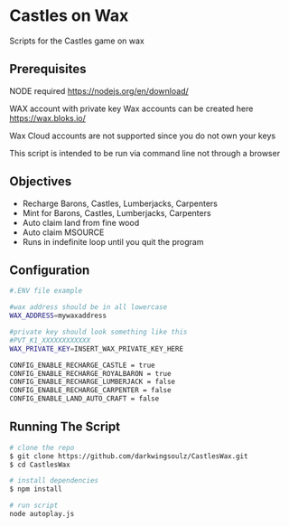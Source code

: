 # Castles on Wax
Scripts for the Castles game on wax

## Prerequisites

NODE required
https://nodejs.org/en/download/

WAX account with private key
Wax accounts can be created here
https://wax.bloks.io/

Wax Cloud accounts are not supported since you do not own your keys

This script is intended to be run via command line not through a browser

## Objectives

- Recharge Barons, Castles, Lumberjacks, Carpenters
- Mint for Barons, Castles, Lumberjacks, Carpenters
- Auto claim land from fine wood
- Auto claim MSOURCE
- Runs in indefinite loop until you quit the program
 
## Configuration
```bash
#.ENV file example

#wax address should be in all lowercase
WAX_ADDRESS=mywaxaddress

#private key should look something like this
#PVT_K1_XXXXXXXXXXXX
WAX_PRIVATE_KEY=INSERT_WAX_PRIVATE_KEY_HERE

CONFIG_ENABLE_RECHARGE_CASTLE = true
CONFIG_ENABLE_RECHARGE_ROYALBARON = true
CONFIG_ENABLE_RECHARGE_LUMBERJACK = false
CONFIG_ENABLE_RECHARGE_CARPENTER = false
CONFIG_ENABLE_LAND_AUTO_CRAFT = false

```

## Running The Script

```bash
# clone the repo
$ git clone https://github.com/darkwingsoulz/CastlesWax.git
$ cd CastlesWax

# install dependencies
$ npm install

# run script
node autoplay.js

```